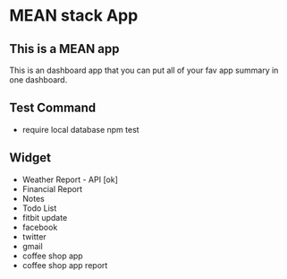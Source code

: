 # MEAN stack App

## This is a MEAN app
This is an dashboard app that you can put all of your fav app summary in one dashboard.


## Test Command 
- require local database
npm test


## Widget
- Weather Report - API [ok]
- Financial Report
- Notes
- Todo List
- fitbit update
- facebook 
- twitter
- gmail
- coffee shop app
- coffee shop app report